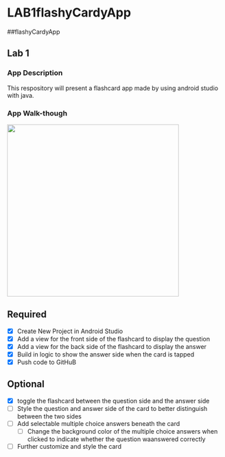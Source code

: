 
# LAB1flashyCardyApp

##flashyCardyApp

## Lab 1

### App Description
This respository will present a flashcard app made by using android studio with java.

### App Walk-though


<img src="https://i.imgur.com/500oafO.gif" width=400 height=400><br>



## Required
- [X] Create New Project in Android Studio
- [X] Add a view for the front side of the flashcard to display the question
- [X] Add a view for the back side of the flashcard to display the answer
- [X] Build in logic to show the answer side when the card is tapped
- [X] Push code to GitHuB
## Optional
- [X] toggle the flashcard between the question side and the answer side
- [ ] Style the question and answer side of the card to better distinguish between the two sides
- [ ] Add selectable multiple choice answers beneath the card
   - [ ] Change the background color of the multiple choice answers when clicked to indicate whether the question waanswered correctly
- [ ] Further customize and style the card
